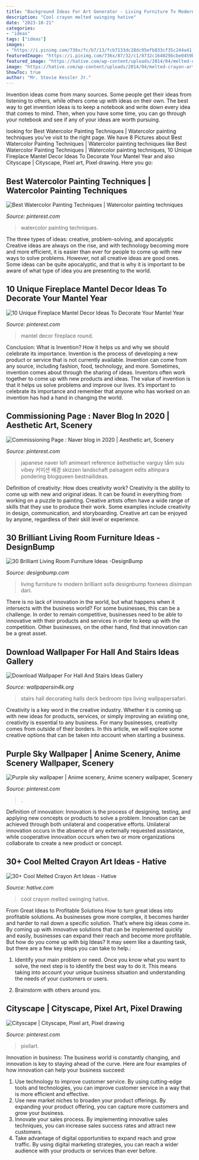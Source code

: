 ```yaml
---
title: "Background Ideas For Art Generator - Living Furniture Tv Modern Brilliant Sofa Designbump Foxnews Disimpan Dari"
description: "Cool crayon melted swinging hative"
date: "2023-10-21"
categories:
- "ideas"
tags: ["ideas"]
images:
- "https://i.pinimg.com/736x/fc/b7/13/fcb7133dc28dc95efb833cf35c244a41.jpg"
featuredImage: "https://i.pinimg.com/736x/87/32/c1/8732c164029bcbe0459b7e3c988baba6.jpg"
featured_image: "https://hative.com/wp-content/uploads/2014/04/melted-crayon-art/16-girl-swinging.jpg"
image: "https://hative.com/wp-content/uploads/2014/04/melted-crayon-art/16-girl-swinging.jpg"
ShowToc: true
author: "Mr. Stevie Kessler Jr."
---
```



Invention ideas come from many sources. Some people get their ideas from listening to others, while others come up with ideas on their own. The best way to get invention ideas is to keep a notebook and write down every idea that comes to mind. Then, when you have some time, you can go through your notebook and see if any of your ideas are worth pursuing.

	

		
looking for Best Watercolor Painting Techniques | Watercolor painting techniques you've visit to the right page. We have 8 Pictures about Best Watercolor Painting Techniques | Watercolor painting techniques like Best Watercolor Painting Techniques | Watercolor painting techniques, 10 Unique Fireplace Mantel Decor Ideas To Decorate Your Mantel Year and also Cityscape | Cityscape, Pixel art, Pixel drawing. Here you go:
		
    
## Best Watercolor Painting Techniques | Watercolor Painting Techniques

<img loading=lazy src="https://i.pinimg.com/736x/3b/3a/40/3b3a40fc5ce38b20045277ef6de5e67e.jpg" onerror="this.onerror=null;this.src='https://tse1.mm.bing.net/th?id=OIP.HtQKjijYi2gQFTkrpLRGRAHaOl&amp;pid=15.1';" alt="Best Watercolor Painting Techniques | Watercolor painting techniques">

_Source: pinterest.com_

>watercolor painting techniques. 

	

The three types of ideas: creative, problem-solving, and apocalyptic
Creative ideas are always on the rise, and with technology becoming more and more efficient, it is easier than ever for people to come up with new ways to solve problems. However, not all creative ideas are good ones. Some ideas can be quite apocalyptic, and that is why it is important to be aware of what type of idea you are presenting to the world.

    
## 10 Unique Fireplace Mantel Decor Ideas To Decorate Your Mantel Year

<img loading=lazy src="https://i.pinimg.com/736x/87/32/c1/8732c164029bcbe0459b7e3c988baba6.jpg" onerror="this.onerror=null;this.src='https://tse3.mm.bing.net/th?id=OIP.YfRjEM1Ot7FIxF6s_tDFwQHaLH&amp;pid=15.1';" alt="10 Unique Fireplace Mantel Decor Ideas To Decorate Your Mantel Year">

_Source: pinterest.com_

>mantel decor fireplace round. 

	

Conclusion: What is Invention? How it helps us and why we should celebrate its importance.
Invention is the process of developing a new product or service that is not currently available. Invention can come from any source, including fashion, food, technology, and more. Sometimes, invention comes about through the sharing of ideas. Inventors often work together to come up with new products and ideas. The value of invention is that it helps us solve problems and improve our lives. It’s important to celebrate its importance and remember that anyone who has worked on an invention has had a hand in changing the world.

    
## Commissioning Page : Naver Blog In 2020 | Aesthetic Art, Scenery

<img loading=lazy src="https://i.pinimg.com/736x/fc/b7/13/fcb7133dc28dc95efb833cf35c244a41.jpg" onerror="this.onerror=null;this.src='https://tse2.mm.bing.net/th?id=OIP.LOhAb3XDakP4zr-gSC3F2AAAAA&amp;pid=15.1';" alt="Commissioning Page : Naver blog in 2020 | Aesthetic art, Scenery">

_Source: pinterest.com_

>japanese naver lofi animeart reference ästhetische varguy tầm sưu vibey 커미션 배경 skizzen landschaft paisagem edits altinpara pondering blogqueen bestnailideas. 

	

Definition of creativity: How does creativity work?
Creativity is the ability to come up with new and original ideas. It can be found in everything from working on a puzzle to painting. Creative artists often have a wide range of skills that they use to produce their work. Some examples include creativity in design, communication, and storyboarding. Creative art can be enjoyed by anyone, regardless of their skill level or experience.

    
## 30 Brilliant Living Room Furniture Ideas -DesignBump

<img loading=lazy src="https://designbump.com/wp-content/uploads/2015/08/Living-Room-Furniture-As-Remodel-Idea.jpg" onerror="this.onerror=null;this.src='https://tse1.mm.bing.net/th?id=OIP.aVoZeeFbSKlXv3sHax18FgHaFX&amp;pid=15.1';" alt="30 Brilliant Living Room Furniture Ideas -DesignBump">

_Source: designbump.com_

>living furniture tv modern brilliant sofa designbump foxnews disimpan dari. 

	

There is no lack of innovation in the world, but what happens when it intersects with the business world? For some businesses, this can be a challenge. In order to remain competitive, businesses need to be able to innovative with their products and services in order to keep up with the competition. Other businesses, on the other hand, find that innovation can be a great asset.

    
## Download Wallpaper For Hall And Stairs Ideas Gallery

<img loading=lazy src="https://www.wallpapersin4k.org/wp-content/uploads/2017/04/Wallpaper-For-Hall-And-Stairs-Ideas-5.jpg" onerror="this.onerror=null;this.src='https://tse3.mm.bing.net/th?id=OIP.tqmHffp49QYPmv7BQJ1EXQHaLH&amp;pid=15.1';" alt="Download Wallpaper For Hall And Stairs Ideas Gallery">

_Source: wallpapersin4k.org_

>stairs hall decorating halls deck bedroom tips living wallpapersafari. 

	

Creativity is a key word in the creative industry. Whether it is coming up with new ideas for products, services, or simply improving an existing one, creativity is essential to any business. For many businesses, creativity comes from outside of their borders. In this article, we will explore some creative options that can be taken into account when starting a business.

    
## Purple Sky Wallpaper | Anime Scenery, Anime Scenery Wallpaper, Scenery

<img loading=lazy src="https://i.pinimg.com/736x/a7/5a/25/a75a2570f8cf404dc8a958463cb79961.jpg" onerror="this.onerror=null;this.src='https://tse2.mm.bing.net/th?id=OIP.N7nc3KJ-EBAmBtgyyyLiQwHaNL&amp;pid=15.1';" alt="Purple sky wallpaper | Anime scenery, Anime scenery wallpaper, Scenery">

_Source: pinterest.com_

>. 

	

Definition of innovation:
Innovation is the process of designing, testing, and applying new concepts or products to solve a problem. Innovation can be achieved through both unilateral and cooperative efforts. Unilateral innovation occurs in the absence of any externally requested assistance, while cooperative innovation occurs when two or more organizations collaborate to create a new product or concept.

    
## 30+ Cool Melted Crayon Art Ideas - Hative

<img loading=lazy src="https://hative.com/wp-content/uploads/2014/04/melted-crayon-art/16-girl-swinging.jpg" onerror="this.onerror=null;this.src='https://tse4.mm.bing.net/th?id=OIP.mtToqc8gxJVeDjf_11pDoAHaJ4&amp;pid=15.1';" alt="30+ Cool Melted Crayon Art Ideas - Hative">

_Source: hative.com_

>cool crayon melted swinging hative. 

	

From Great Ideas to Profitable Solutions
How to turn great ideas into profitable solutions. As businesses grow more complex, it becomes harder and harder to nail down a specific solution. That’s where big ideas come in. By coming up with innovative solutions that can be implemented quickly and easily, businesses can expand their reach and become more profitable.
But how do you come up with big Ideas? It may seem like a daunting task, but there are a few key steps you can take to help.:

1) Identify your main problem or need. Once you know what you want to solve, the next step is to identify the best way to do it. This means taking into account your unique business situation and understanding the needs of your customers or users.

2) Brainstorm with others around you.

    
## Cityscape | Cityscape, Pixel Art, Pixel Drawing

<img loading=lazy src="https://i.pinimg.com/736x/46/58/08/465808b49119ca7abbaf74d3b6e30f3d.jpg" onerror="this.onerror=null;this.src='https://tse2.mm.bing.net/th?id=OIP.TRk7lxFs0YZwOJBeVUr-cQHaMx&amp;pid=15.1';" alt="Cityscape | Cityscape, Pixel art, Pixel drawing">

_Source: pinterest.com_

>pixilart. 

	

Innovation in business:
The business world is constantly changing, and innovation is key to staying ahead of the curve. Here are four examples of how innovation can help your business succeed: 
1. Use technology to improve customer service. By using cutting-edge tools and technologies, you can improve customer service in a way that is more efficient and effective.
2. Use new market niches to broaden your product offerings. By expanding your product offering, you can capture more customers and grow your business. 
3. Innovate your sales process. By implementing innovative sales techniques, you can increase sales success rates and attract new customers. 
4. Take advantage of digital opportunities to expand reach and grow traffic. By using digital marketing strategies, you can reach a wider audience with your products or services than ever before.

